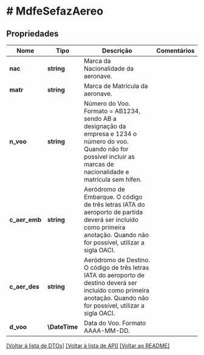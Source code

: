 # # MdfeSefazAereo

## Propriedades

Nome | Tipo | Descrição | Comentários
------------ | ------------- | ------------- | -------------
**nac** | **string** | Marca da Nacionalidade da aeronave. |
**matr** | **string** | Marca de Matrícula da aeronave. |
**n_voo** | **string** | Número do Voo.  Formato &#x3D; AB1234, sendo AB a designação da empresa e 1234 o número do voo. Quando não for possível incluir as marcas de nacionalidade e matrícula sem hífen. |
**c_aer_emb** | **string** | Aeródromo de Embarque.  O código de três letras IATA do aeroporto de partida deverá ser incluído como primeira anotação. Quando não for possível, utilizar a sigla OACI. |
**c_aer_des** | **string** | Aeródromo de Destino.  O código de três letras IATA do aeroporto de destino deverá ser incluído como primeira anotação. Quando não for possível, utilizar a sigla OACI. |
**d_voo** | **\DateTime** | Data do Voo.  Formato AAAA-MM-DD. |

[[Voltar à lista de DTOs]](../../README.md#models) [[Voltar à lista de API]](../../README.md#endpoints) [[Voltar ao README]](../../README.md)
